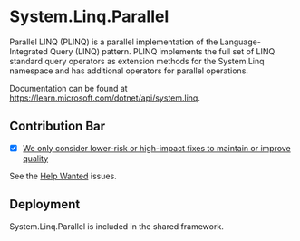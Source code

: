 # System.Linq.Parallel

Parallel LINQ (PLINQ) is a parallel implementation of the Language-Integrated Query (LINQ) pattern. PLINQ implements the full set of LINQ standard query operators as extension methods for the System.Linq namespace and has additional operators for parallel operations.

Documentation can be found at https://learn.microsoft.com/dotnet/api/system.linq.

## Contribution Bar

- [x] [We only consider lower-risk or high-impact fixes to maintain or improve quality](../../libraries/README.md#primary-bar)

See the [Help Wanted](https://github.com/dotnet/runtime/issues?q=is%3Aissue+is%3Aopen+label%3Aarea-System.Linq.Parallel+label%3A%22help+wanted%22) issues.

## Deployment

System.Linq.Parallel is included in the shared framework.

